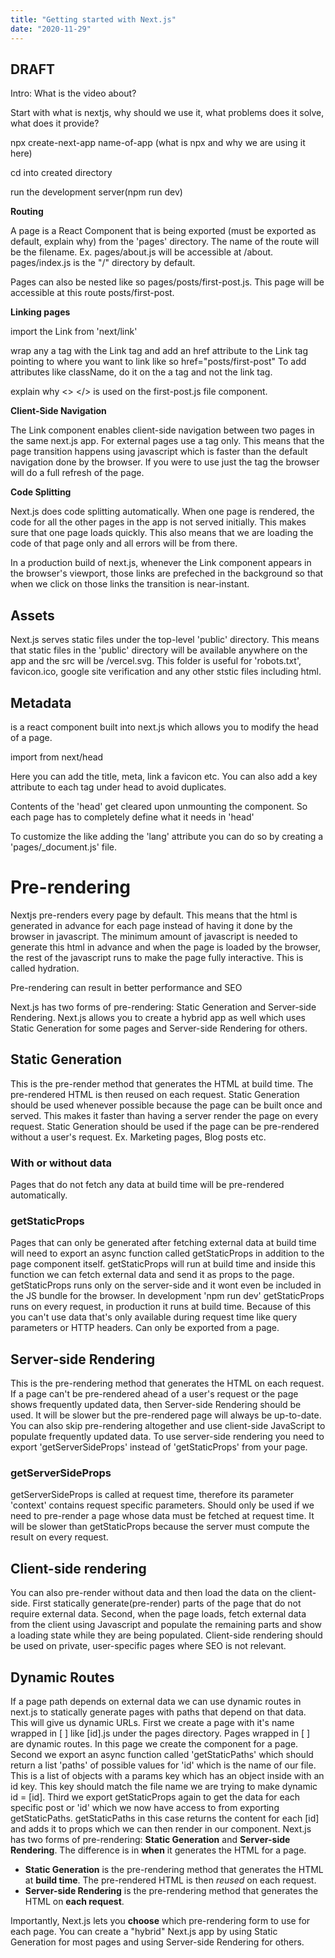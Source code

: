 ```yaml
---
title: "Getting started with Next.js"
date: "2020-11-29"
---
```


## DRAFT

Intro: What is the video about?

Start with what is nextjs, why should we use it, what problems does it solve, what does it provide?

npx create-next-app name-of-app (what is npx and why we are using it here)

cd into created directory

run the development server(npm run dev)

**Routing**

A page is a React Component that is being exported (must be exported as default, explain why) from the 'pages' directory. The name of the route will be the filename. Ex. pages/about.js will be accessible at /about. pages/index.js is the "/" directory by default.

Pages can also be nested like so pages/posts/first-post.js. This page will be accessible at this route posts/first-post.

**Linking pages**

import the Link from 'next/link'

wrap any a tag with the Link tag and add an href attribute to the Link tag pointing to where you want to link like so href="posts/first-post" To add attributes like className, do it on the a tag and not the link tag.

explain why <> </> is used on the first-post.js file component.

**Client-Side Navigation**

The Link component enables client-side navigation between two pages in the same next.js app. For external pages use a tag only. This means that the page transition happens using javascript which is faster than the default navigation done by the browser. If you were to use just the <a> tag the browser will do a full refresh of the page.

**Code Splitting**

Next.js does code splitting automatically. When one page is rendered, the code for all the other pages in the app is not served initially. This makes sure that one page loads quickly. This also means that we are loading the code of that page only and all errors will be from there.

In a production build of next.js, whenever the Link component appears in the browser's viewport, those links are prefeched in the background so that when we click on those links the transition is near-instant.

## Assets

Next.js serves static files under the top-level 'public' directory. This means that static files in the 'public' directory will be available anywhere on the app and the src will be /vercel.svg. This folder is useful for 'robots.txt', favicon.ico, google site verification and any other ststic files including html.

## Metadata

<Head> is a react component built into next.js which allows you to modify the head of a page.

import from next/head

Here you can add the title, meta, link a favicon etc. You can also add a key attribute to each tag under head to avoid duplicates.

Contents of the 'head' get cleared upon unmounting the component. So each page has to completely define what it needs in 'head'

To customize the <html> like adding the 'lang' attribute you can do so by creating a 'pages/\_document.js' file.

# Pre-rendering

Nextjs pre-renders every page by default. This means that the html is generated in advance for each page instead of having it done by the browser in javascript. The minimum amount of javascript is needed to generate this html in advance and when the page is loaded by the browser, the rest of the javascript runs to make the page fully interactive. This is called hydration.

Pre-rendering can result in better performance and SEO

Next.js has two forms of pre-rendering: Static Generation and Server-side Rendering. Next.js allows you to create a hybrid app as well which uses Static Generation for some pages and Server-side Rendering for others.

## Static Generation

This is the pre-render method that generates the HTML at build time. The pre-rendered HTML is then reused on each request. Static Generation should be used whenever possible because the page can be built once and served. This makes it faster than having a server render the page on every request. Static Generation should be used if the page can be pre-rendered without a user's request. Ex. Marketing pages, Blog posts etc.

### With or without data

Pages that do not fetch any data at build time will be pre-rendered automatically.

### getStaticProps

Pages that can only be generated after fetching external data at build time will need to export an async function called getStaticProps in addition to the page component itself. getStaticProps will run at build time and inside this function we can fetch external data and send it as props to the page. getStaticProps runs only on the server-side and it wont even be included in the JS bundle for the browser. In development 'npm run dev' getStaticProps runs on every request, in production it runs at build time. Because of this you can't use data that's only available during request time like query parameters or HTTP headers. Can only be exported from a page.

## Server-side Rendering

This is the pre-rendering method that generates the HTML on each request. If a page can't be pre-rendered ahead of a user's request or the page shows frequently updated data, then Server-side Rendering should be used. It will be slower but the pre-rendered page will always be up-to-date. You can also skip pre-rendering altogether and use client-side JavaScript to populate frequently updated data. To use server-side rendering you need to export 'getServerSideProps' instead of 'getStaticProps' from your page.

### getServerSideProps

getServerSideProps is called at request time, therefore its parameter 'context' contains request specific parameters. Should only be used if we need to pre-render a page whose data must be fetched at request time. It will be slower than getStaticProps because the server must compute the result on every request.

## Client-side rendering

You can also pre-render without data and then load the data on the client-side. First statically generate(pre-render) parts of the page that do not require external data. Second, when the page loads, fetch external data from the client using Javascript and populate the remaining parts and show a loading state while they are being populated. Client-side rendering should be used on private, user-specific pages where SEO is not relevant.

## Dynamic Routes

If a page path depends on external data we can use dynamic routes in next.js to statically generate pages with paths that depend on that data. This will give us dynamic URLs. First we create a page with it's name wrapped in [ ] like [id].js under the pages directory. Pages wrapped in [ ] are dynamic routes. In this page we create the component for a page. Second we export an async function called 'getStaticPaths' which should return a list 'paths' of possible values for 'id' which is the name of our file. This is a list of objects with a params key which has an object inside with an id key. This key should match the file name we are trying to make dynamic id = [id]. Third we export getStaticProps again to get the data for each specific post or 'id' which we now have access to from exporting getStaticPaths. getStaticPaths in this case returns the content for each [id] and adds it to props which we can then render in our component.
Next.js has two forms of pre-rendering: **Static Generation** and **Server-side Rendering**. The difference is in **when** it generates the HTML for a page.

- **Static Generation** is the pre-rendering method that generates the HTML at **build time**. The pre-rendered HTML is then _reused_ on each request.
- **Server-side Rendering** is the pre-rendering method that generates the HTML on **each request**.

Importantly, Next.js lets you **choose** which pre-rendering form to use for each page. You can create a "hybrid" Next.js app by using Static Generation for most pages and using Server-side Rendering for others.
